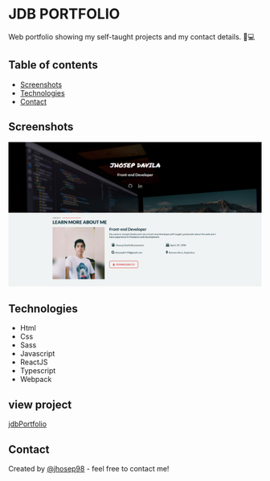 # JDB PORTFOLIO

Web portfolio showing my self-taught projects and my contact details. 📝💻

## Table of contents

- [Screenshots](#screenshots)
- [Technologies](#technologies)
- [Contact](#contact)

## Screenshots

![Portfolio screenshot](./src/assets/img/profile.png)

## Technologies

- Html
- Css
- Sass
- Javascript
- ReactJS
- Typescript
- Webpack

## view project

[jdbPortfolio](https://jhosep98.github.io/jdb-portfolio/)

## Contact

Created by [@jhosep98](https://jhosep98.github.io/jdb-portfolio/) - feel free to contact me!
